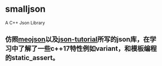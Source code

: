 # smalljson
A C++ Json Library
## 仿照[meojson](https://github.com/MistEO/meojson)以及[json-tutorial](https://github.com/miloyip/json-tutorial)所写的json库，在学习中了解了一些c++17特性例如variant，和模板编程的static_assert。